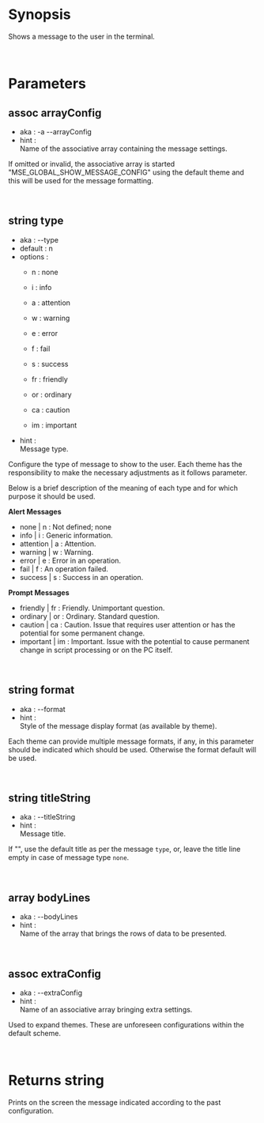 # Synopsis

Shows a message to the user in the terminal.



&nbsp;

# Parameters

## assoc arrayConfig

- aka       : -a --arrayConfig
- hint      :  
  Name of the associative array containing the message settings.

If omitted or invalid, the associative array is started 
"MSE_GLOBAL_SHOW_MESSAGE_CONFIG" using the default theme and this will be used 
for the message formatting.


&nbsp;

## string type

- aka       : --type
- default   : n
- options   : 
  - n   : none
  - i   : info
  - a   : attention
  - w   : warning
  - e   : error
  - f   : fail
  - s   : success

  - fr  : friendly
  - or  : ordinary
  - ca  : caution
  - im  : important
- hint      :  
  Message type.

Configure the type of message to show to the user.
Each theme has the responsibility to make the necessary adjustments as it 
follows parameter.

Below is a brief description of the meaning of each type and for which 
purpose it should be used.

**Alert Messages**

- none      | n   : Not defined; none
- info      | i   : Generic information.
- attention | a   : Attention.
- warning   | w   : Warning.
- error     | e   : Error in an operation.
- fail      | f   : An operation failed.
- success   | s   : Success in an operation.


**Prompt Messages**

- friendly  | fr  : Friendly. Unimportant question.
- ordinary  | or  : Ordinary. Standard question.
- caution   | ca  : Caution. Issue that requires user attention or has the 
                    potential for some permanent change.
- important | im  : Important. Issue with the potential to cause permanent 
                    change in script processing or on the PC itself.


&nbsp;

## string format

- aka       : --format
- hint      :  
  Style of the message display format (as available by theme).

Each theme can provide multiple message formats, if any, in this parameter 
should be indicated which should be used. Otherwise the format default will be 
used.


&nbsp;

## string titleString

- aka       : --titleString
- hint      :  
  Message title.

If "", use the default title as per the message `type`, or, leave the title 
line empty in case of message type `none`.


&nbsp;

## array bodyLines

- aka       : --bodyLines
- hint      :  
  Name of the array that brings the rows of data to be presented.


&nbsp;

## assoc extraConfig

- aka       : --extraConfig
- hint      :  
  Name of an associative array bringing extra settings. 

Used to expand themes.
These are unforeseen configurations within the default scheme.



&nbsp;

# Returns string

Prints on the screen the message indicated according to the past configuration.